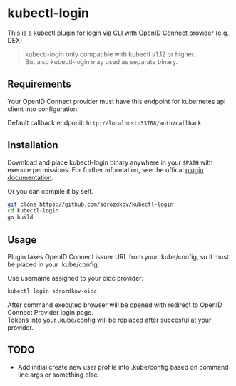 # kubectl-login

This is a kubectl plugin for login via CLI with OpenID Connect provider (e.g. DEX)
> kubectl-login only compatible with kubectl v1.12 or higher.  
But also kubectl-login may used as separate binary.

## Requirements

Your OpenID Connect provider must have this endpoint for kubernetes api client into configuration:

Default callback endponit: `http://localhost:33768/auth/callback`

## Installation

Download and place kubectl-login binary anywhere in your `$PATH` with execute permissions.
For further information, see the offical [plugin documentation](https://kubernetes.io/docs/tasks/extend-kubectl/kubectl-plugins/).

Or you can compile it by self.

```bash
git clone https://github.com/sdrozdkov/kubectl-login
cd kubectl-login
go build
```

## Usage

Plugin takes OpenID Connect issuer URL from your .kube/config, so it must be placed in your .kube/config.

Use username assigned to your oidc provider:

```bash
kubectl login sdrozdkov-oidc
```

After command executed browser will be opened with redirect to OpenID Connect Provider login page.  
Tokens into your .kube/config will be replaced after succesful at your provider.

## TODO

* Add initial create new user profile into .kube/config based on command line args or something else.